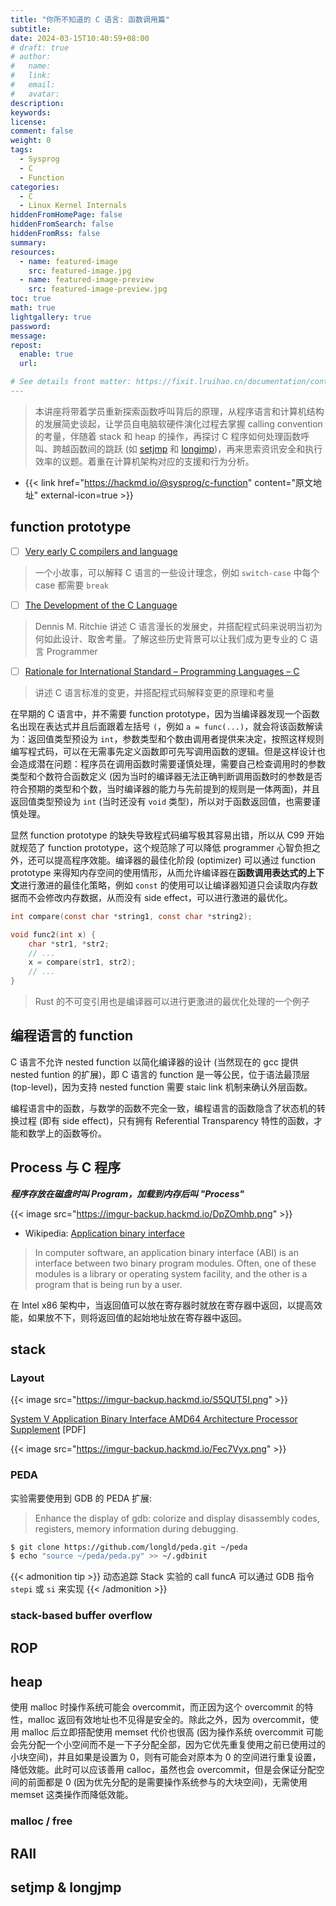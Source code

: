 ```yaml
---
title: "你所不知道的 C 语言: 函数调用篇"
subtitle:
date: 2024-03-15T10:40:59+08:00
# draft: true
# author:
#   name:
#   link:
#   email:
#   avatar:
description:
keywords:
license:
comment: false
weight: 0
tags:
  - Sysprog
  - C
  - Function
categories:
  - C
  - Linux Kernel Internals
hiddenFromHomePage: false
hiddenFromSearch: false
hiddenFromRss: false
summary:
resources:
  - name: featured-image
    src: featured-image.jpg
  - name: featured-image-preview
    src: featured-image-preview.jpg
toc: true
math: true
lightgallery: true
password:
message:
repost:
  enable: true
  url:

# See details front matter: https://fixit.lruihao.cn/documentation/content-management/introduction/#front-matter
---
```


> 本讲座将带着学员重新探索函数呼叫背后的原理，从程序语言和计算机结构的发展简史谈起，让学员自电脑软硬件演化过程去掌握 calling convention 的考量，伴随着 stack 和 heap 的操作，再探讨 C 程序如何处理函数呼叫、跨越函数间的跳跃 (如 [setjmp](https://man7.org/linux/man-pages/man3/setjmp.3.html) 和 [longjmp](https://linux.die.net/man/3/longjmp))，再来思索资讯安全和执行效率的议题。着重在计算机架构对应的支援和行为分析。

<!--more-->

- {{< link href="https://hackmd.io/@sysprog/c-function" content="原文地址" external-icon=true >}}

## function prototype

- [ ] [Very early C compilers and language](https://www.bell-labs.com/usr/dmr/www/primevalC.html)
> 一个小故事，可以解释 C 语言的一些设计理念，例如 `switch-case` 中每个 case 都需要 `break`
- [ ] [The Development of the C Language](https://www.bell-labs.com/usr/dmr/www/chist.html)
> Dennis M. Ritchie 讲述 C 语言漫长的发展史，并搭配程式码来说明当初为何如此设计、取舍考量。了解这些历史背景可以让我们成为更专业的 C 语言 Programmer
- [ ] [Rationale for International Standard – Programming Languages – C](https://pllab.cs.nthu.edu.tw/cs340402/readings/c/c9x_standard.pdf)
> 讲述 C 语言标准的变更，并搭配程式码解释变更的原理和考量

在早期的 C 语言中，并不需要 function prototype，因为当编译器发现一个函数名出现在表达式并且后面跟着左括号 `(`，例如 `a = func(...)`，就会将该函数解读为：返回值类型预设为 `int`，参数类型和个数由调用者提供来决定，按照这样规则编写程式码，可以在无需事先定义函数即可先写调用函数的逻辑。但是这样设计也会造成潜在问题：程序员在调用函数时需要谨慎处理，需要自己检查调用时的参数类型和个数符合函数定义 (因为当时的编译器无法正确判断调用函数时的参数是否符合预期的类型和个数，当时编译器的能力与先前提到的规则是一体两面)，并且返回值类型预设为 `int` (当时还没有 `void` 类型)，所以对于函数返回值，也需要谨慎处理。

显然 function prototype 的缺失导致程式码编写极其容易出错，所以从 C99 开始就规范了 function prototype，这个规范除了可以降低 programmer 心智负担之外，还可以提高程序效能。编译器的最佳化阶段 (optimizer) 可以通过 function prototype 来得知内存空间的使用情形，从而允许编译器在**函数调用表达式的上下文**进行激进的最佳化策略，例如 `const` 的使用可以让编译器知道只会读取内存数据而不会修改内存数据，从而没有 side effect，可以进行激进的最优化。

```c
int compare(const char *string1, const char *string2);

void func2(int x) {
    char *str1, *str2;
    // ...
    x = compare(str1, str2);
    // ...
}
```

> Rust 的不可变引用也是编译器可以进行更激进的最优化处理的一个例子

## 编程语言的 function

C 语言不允许 nested function 以简化编译器的设计 (当然现在的 gcc 提供 nested funtion 的扩展)，即 C 语言的 function 是一等公民，位于语法最顶层 (top-level)，因为支持 nested function 需要 staic link 机制来确认外层函数。

编程语言中的函数，与数学的函数不完全一致，编程语言的函数隐含了状态机的转换过程 (即有 side effect)，只有拥有 Referential Transparency 特性的函数，才能和数学上的函数等价。

## Process 与 C 程序

***程序存放在磁盘时叫 Program，加载到内存后叫 "Process"***

{{< image src="https://imgur-backup.hackmd.io/DpZOmhb.png" >}}

- Wikipedia: [Application binary interface](https://en.wikipedia.org/wiki/Application_binary_interface)
> In computer software, an application binary interface (ABI) is an interface between two binary program modules. Often, one of these modules is a library or operating system facility, and the other is a program that is being run by a user.

在 Intel x86 架构中，当返回值可以放在寄存器时就放在寄存器中返回，以提高效能，如果放不下，则将返回值的起始地址放在寄存器中返回。

## stack

### Layout

{{< image src="https://imgur-backup.hackmd.io/S5QUT5I.png" >}}

[System V Application Binary Interface AMD64 Architecture Processor Supplement](https://github.com/hjl-tools/x86-psABI/wiki/x86-64-psABI-1.0.pdf) [PDF]

{{< image src="https://imgur-backup.hackmd.io/Fec7Vyx.png" >}}

### PEDA

实验需要使用到 GDB 的 PEDA 扩展:

> Enhance the display of gdb: colorize and display disassembly codes, registers, memory information during debugging.

```bash
$ git clone https://github.com/longld/peda.git ~/peda
$ echo "source ~/peda/peda.py" >> ~/.gdbinit
```

{{< admonition tip >}}
动态追踪 Stack 实验的 call funcA 可以通过 GDB 指令 `stepi` 或 `si` 来实现
{{< /admonition >}}

### stack-based buffer overflow

## ROP

## heap

使用 malloc 时操作系统可能会 overcommit，而正因为这个 overcommit 的特性，malloc 返回有效地址也不见得是安全的。除此之外，因为 overcommit，使用 malloc 后立即搭配使用 memset 代价也很高 (因为操作系统 overcommit 可能会先分配一个小空间而不是一下子分配全部，因为它优先重复使用之前已使用过的小块空间)，并且如果是设置为 0，则有可能会对原本为 0 的空间进行重复设置，降低效能。此时可以应该善用 calloc，虽然也会 overcommit，但是会保证分配空间的前面都是 0 (因为优先分配的是需要操作系统参与的大块空间)，无需使用 memset 这类操作而降低效能。

### malloc / free

## RAII

## setjmp & longjmp
